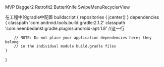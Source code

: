 
MVP
Dagger2
Retrofit2
ButterKnife
SwipeMenuRecyclerView

在工程中的gradle中配置
buildscript {
    repositories {
        jcenter()
    }
    dependencies {
        classpath 'com.android.tools.build:gradle:2.1.2'
        classpath 'com.neenbedankt.gradle.plugins:android-apt:1.8'      //这一行

        // NOTE: Do not place your application dependencies here; they belong
        // in the individual module build.gradle files
    }
}

